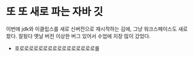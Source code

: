 # 또 또 새로 파는 자바 깃

이번에 jdk와 이클립스를 새로 신버전으로 재시작하는 김에, 그냥 워크스페이스도 새로 팠다. 잘됬다 옛날 버전 이상한 버그 있어서 수업에 지장 많이 갔었다.



* 호로로로로로로로로로로로로로로로로롤